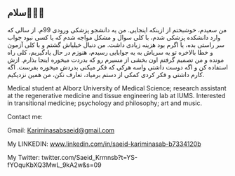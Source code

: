 ## سلام🙋🏻‍♂️
من سعیدم، خوشبختم از ازینکه اینجایی. من یه دانشجو پزشکی ورودی 99م. از سالی که وارد دانشکده پزشکی شدم، با کلی سوال و مشکل مواجه شدم که یا کسی نبود جواب سر راستی بده، یا اگرم بود هزینه زیادی داشت. من دنبال خیلیاش گشتم و با کلی آزمون و خطا بالاخره تو یه سریاش به یه جوابایی رسیدم، هنوزم در حال یادگیریم، کلی راه مونده و من تصمیم گرفتم اون بخشی از مسیرم رو که بدردت میخوره اینجا بذارم. ازش استفاده کن و اگه دوست داشتی واسه هرکی که فکر میکنی بدردش میخوره بفرست.
اگه کارم داشتی و فکر کردی کمکی از دستم برمیاد، تعارف نکن، من همین نزدیکیم.

Medical student at Alborz University of Medical Science; research assistant at the regenerative medicine and tissue engineering lab at IUMS. Interested in transitional medicine; psychology and philosophy; art and music.

Contact me: 

Gmail: Kariminasabsaeid@gmail.com

My LINKEDIN: www.linkedin.com/in/saeid-kariminasab-b7334120b

My Twitter: twitter.com/Saeid_Krmnsb?t=YS-fYOquKbXQ3MwL_9kA2w&s=09


<!--
**a-medical-student/A-Medical-Student** is a ✨ _special_ ✨ repository because its `README.md` (this file) appears on your GitHub profile.

Here are some ideas to get you started:

- 🔭 I’m currently working on ...
- 🌱 I’m currently learning ...
- 👯 I’m looking to collaborate on ...
- 🤔 I’m looking for help with ...
- 💬 Ask me about ...
- 📫 How to reach me: ...
- 😄 Pronouns: ...
- ⚡ Fun fact: ...
-->
